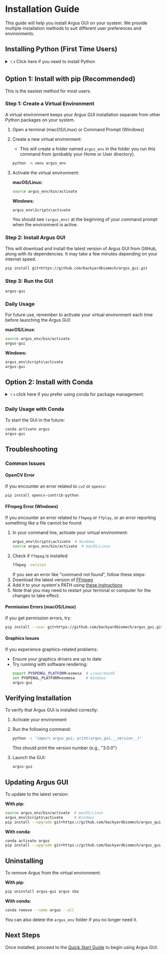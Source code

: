 # Installation Guide

This guide will help you install Argus GUI on your system. We provide multiple installation methods to suit different user preferences and environments.

## Installing Python (First Time Users)
<details>
<summary>👈 Click here if you need to install Python</summary>
If you don't have Python installed or are unsure, you can use any instructions for installing Python on your system. The steps below are one of the simplest options for beginners.

### For Mac Users

1. **Python may already be installed:**
   - Open Terminal (Applications > Utilities > Terminal, or press `Cmd + Space`, type "Terminal", and press Enter)
   - Type `python --version` and press Enter
   - If you see something like "Python 3.10.x" or higher, you can skip to [System Requirements](#system-requirements)

2. **Install Python using the official installer:**
   - Go to [python.org/downloads](https://www.python.org/downloads/)
   - Click the yellow "Download Python 3.x.x" button (it will show the latest version). Argus is tested on Python 3.10 through 3.13.
   - Once downloaded, double-click the `.pkg` file
   - Follow the installation wizard (keep all default settings)
   - When prompted, check the box "Add Python to PATH"

3. **Verify installation:**
   - Open a new Terminal window
   - Type `python --version` and press Enter
   - You should see the Python version number you downloaded

### For Windows Users

1. **Check if Python is already installed:**
   - Press `Windows + R`, type "cmd", and press Enter
   - Type `python --version` and press Enter
   - If you see something like "Python 3.10.x" or higher, you can skip to [System Requirements](#system-requirements)

2. **Install Python using the official installer:**
   - Go to [python.org/downloads](https://www.python.org/downloads/)
   - Click the yellow "Download Python 3.x.x" button (it will show the latest version). Argus is tested on Python 3.10 through 3.13.
   - Once downloaded, double-click the `.exe` file
   - **IMPORTANT:** Check the box "Add Python to PATH" at the bottom of the first screen
   - Click "Install Now"
   - Wait for installation to complete

3. **Verify installation:**
   - Press `Windows + R`, type "cmd", and press Enter
   - Type `python --version` and press Enter
   - You should see the Python version number

### Troubleshooting Python Installation

**If "python" command is not recognized:**
- **Mac:** Try using `python3` instead of `python`
- **Windows:** Make sure you checked "Add Python to PATH" during installation. If not, reinstall Python and check this box.

**If you see an older Python version (like 2.7):**
- Download and install the latest Python 3.x from python.org
- On Mac, use `python3` command instead of `python`

## System Requirements

- **Python**: tested on 3.10 through 3.13
- **Operating System**: Tested on Windows 11, macOS 15.5+, or Linux
- **Graphics**: OpenGL 3.0+ compatible graphics card - this includes all macs and most standard PCs

</details>

## Option 1: Install with pip (Recommended)

This is the easiest method for most users.

### Step 1: Create a Virtual Environment

A virtual environment keeps your Argus GUI installation separate from other Python packages on your system.

1. Open a terminal (macOS/Linux) or Command Prompt (Windows)
2. Create a new virtual environment:
   + This will create a folder named `argus_env` in the folder you run this command from (probably your Home or User directory).
   ```bash
   python -m venv argus_env
   ```
3. Activate the virtual environment:

   **macOS/Linux:**
   ```bash
   source argus_env/bin/activate
   ```
   
   **Windows:**
   ```bash
   argus_env\Scripts\activate
   ```
   
   You should see `(argus_env)` at the beginning of your command prompt when the environment is active.

### Step 2: Install Argus GUI

This will download and install the latest version of Argus GUI from GitHub, along with its dependencies. It may take a few minutes depending on your internet speed.

```bash
pip install git+https://github.com/backyardbiomech/argus_gui.git
```

### Step 3: Run the GUI

```bash
argus-gui
```

### Daily Usage

For future use, remember to activate your virtual environment each time before launching the Argus GUI:

**macOS/Linux:**
```bash
source argus_env/bin/activate
argus-gui
```

**Windows:**
```bash
argus_env\Scripts\activate
argus-gui
```

## Option 2: Install with Conda

<details>
<summary> 👈 click here if you prefer using conda for package management:</summary>

### Step 1: Download Environment File

1. Right-click this link and select "Save Link As..." or "Download Linked File As...": [Argus.yaml](https://raw.githubusercontent.com/backyardbiomech/argus_gui/main/Argus.yaml)
2. Save it as `Argus.yaml` (not `Argus.yaml.txt`)

### Step 2: Install Miniconda

If you don't have conda installed, download and install [Miniconda](https://www.anaconda.com/docs/getting-started/miniconda/install) or Anaconda.

### Step 3: Create Environment

1. Open a terminal (macOS/Linux) or Anaconda Prompt (Windows)
2. Navigate to the directory where you downloaded `Argus.yaml`:
   ```bash
   cd ~/Downloads  # macOS/Linux
   cd C:\Users\<YourUsername>\Downloads  # Windows
   ```
3. Create the environment:
   ```bash
   conda env create -f Argus.yaml
   ```

### Step 4: Activate and Run

```bash
conda activate argus
argus-gui
```
</details>

### Daily Usage with Conda

To start the GUI in the future:
```bash
conda activate argus
argus-gui
```

## Troubleshooting

### Common Issues

#### OpenCV Error
If you encounter an error related to `cv2` or `opencv`:
```bash
pip install opencv-contrib-python
```

#### FFmpeg Error (Windows)
If you encounter an error related to `ffmpeg` or `ffplay`, or an error reporting something like a file cannot be found:
1. In your command line, activate your virtual environment:
   ```bash
   argus_env\Scripts\activate  # Windows
   source argus_env/bin/activate  # macOS/Linux
   ```
2. Check if `ffmpeg` is installed:
   ```bash
   ffmpeg -version
   ```
   If you see an error like "command not found", follow these steps:
3. Download the latest version of [FFmpeg](https://ffmpeg.org/download.html)
4. Add it to your system's PATH using [these instructions](https://www.wikihow.com/Install-FFmpeg-on-Windows)
5. Note that you may need to restart your terminal or computer for the changes to take effect.

#### Permission Errors (macOS/Linux)
If you get permission errors, try:
```bash
pip install --user git+https://github.com/backyardbiomech/argus_gui.git
```

#### Graphics Issues
If you experience graphics-related problems:
- Ensure your graphics drivers are up to date
- Try running with software rendering:
  ```bash
  export PYOPENGL_PLATFORM=osmesa  # Linux/macOS
  set PYOPENGL_PLATFORM=osmesa     # Windows
  argus-gui
  ```

## Verifying Installation

To verify that Argus GUI is installed correctly:

1. Activate your environment
2. Run the following command:
   ```bash
   python -c "import argus_gui; print(argus_gui.__version__)"
   ```
   This should print the version number (e.g., "3.0.0")

3. Launch the GUI:
   ```bash
   argus-gui
   ```

## Updating Argus GUI

To update to the latest version:

**With pip:**
```bash
source argus_env/bin/activate  # macOS/Linux
argus_env\Scripts\activate     # Windows
pip install --upgrade git+https://github.com/backyardbiomech/argus_gui.git
```

**With conda:**
```bash
conda activate argus
pip install --upgrade git+https://github.com/backyardbiomech/argus_gui.git
```

## Uninstalling

To remove Argus from the virtual environment:

**With pip:**
```bash
pip uninstall argus-gui argus sba
```

**With conda:**
```bash
conda remove --name argus --all
```

You can also delete the `argus_env` folder if you no longer need it.

## Next Steps

Once installed, proceed to the [Quick Start Guide](quick-start.md) to begin using Argus GUI.
